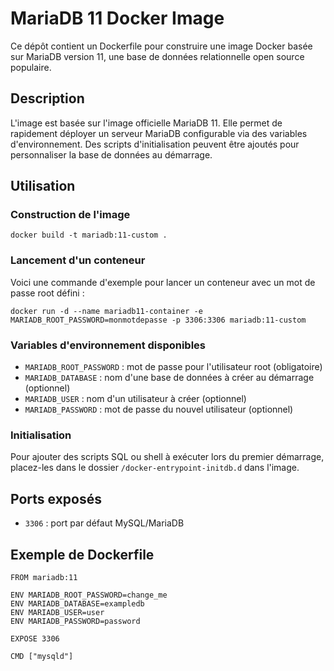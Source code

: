 # MariaDB 11 Docker Image

Ce dépôt contient un Dockerfile pour construire une image Docker basée sur MariaDB version 11, une base de données relationnelle open source populaire.

## Description

L'image est basée sur l'image officielle MariaDB 11. Elle permet de rapidement déployer un serveur MariaDB configurable via des variables d'environnement. Des scripts d'initialisation peuvent être ajoutés pour personnaliser la base de données au démarrage.

## Utilisation

### Construction de l'image

`docker build -t mariadb:11-custom . `


### Lancement d'un conteneur

Voici une commande d'exemple pour lancer un conteneur avec un mot de passe root défini :

`docker run -d --name mariadb11-container -e MARIADB_ROOT_PASSWORD=monmotdepasse -p 3306:3306 mariadb:11-custom`


### Variables d'environnement disponibles

- `MARIADB_ROOT_PASSWORD` : mot de passe pour l'utilisateur root (obligatoire)
- `MARIADB_DATABASE` : nom d'une base de données à créer au démarrage (optionnel)
- `MARIADB_USER` : nom d'un utilisateur à créer (optionnel)
- `MARIADB_PASSWORD` : mot de passe du nouvel utilisateur (optionnel)

### Initialisation

Pour ajouter des scripts SQL ou shell à exécuter lors du premier démarrage, placez-les dans le dossier `/docker-entrypoint-initdb.d` dans l'image.

## Ports exposés

- `3306` : port par défaut MySQL/MariaDB

## Exemple de Dockerfile

```
FROM mariadb:11

ENV MARIADB_ROOT_PASSWORD=change_me
ENV MARIADB_DATABASE=exampledb
ENV MARIADB_USER=user
ENV MARIADB_PASSWORD=password

EXPOSE 3306

CMD ["mysqld"]
```